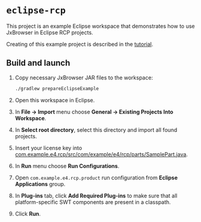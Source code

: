 # `eclipse-rcp`

This project is an example Eclipse workspace that demonstrates how to use JxBrowser in Eclipse RCP
projects.

Creating of this example project is described 
in the [tutorial](https://jxbrowser-support.teamdev.com/docs/tutorials//eclipse/rcp-application.html).

## Build and launch
1. Copy necessary JxBrowser JAR files to the workspace:
   
   ```bash
   ./gradlew prepareEclipseExample
   ```
   
2. Open this workspace in Eclipse.
3. In **File -> Import** menu choose **General -> Existing Projects Into Workspace**.
4. In **Select root directory**, select this directory and import all found projects.
5. Insert your license key into [com.example.e4.rcp/src/com/example/e4/rcp/parts/SamplePart.java]().
6. In **Run** menu choose **Run Configurations**.
7. Open `com.example.e4.rcp.product` run configuration from **Eclipse Applications** group.
8. In **Plug-ins** tab, click **Add Required Plug-ins** to make sure that all platform-specific SWT components
are present in a classpath.
9. Click **Run**.
